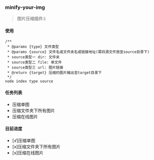 ### minify-your-img
> 图片压缩插件:)

#### 使用
```
/**
 * @params {type} 文件类型
 * @params {source} 文件名或文件夹名或链接地址(需将源文件放至source目录下)
 * source类型一 dir: 文件夹
 * source类型二 file: 单文件
 * source类型三 url: 图片链接
 * @return {target} 压缩的图片输出至target目录下
 */
node index type source
```

#### 任务列表
- 压缩单图
- 压缩文件夹下所有图片
- 压缩在线图片

#### 目前进度
- [√]压缩单图
- [x]压缩文件夹下所有图片
- [x]压缩在线图片
